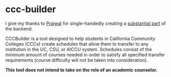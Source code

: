 # ccc-builder

I give my thanks to [Prajwal](https://github.com/kidkoder432) for single-handedly creating a [substantial part](https://github.com/kidkoder432/ccc-builder-backend) of the backend.

CCCBuilder is a tool designed to help students in California Community Colleges (CCCs) create schedules that allow them to transfer to any institution in the UC, CSU, or AICCU system.
Schedules consist of the minimum amount of courses needed in order to satisfy all specified transfer requirements (course difficulty will not be taken into consideration).

**This tool does not intend to take on the role of an academic counselor.**
